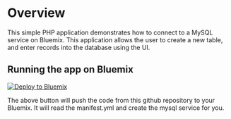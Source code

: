 # Overview

This simple PHP application demonstrates how to connect to a MySQL service on Bluemix. This application allows the user to create a new table, and enter records into the database using the UI.

## Running the app on Bluemix

[![Deploy to Bluemix](https://bluemix.net/deploy/button.png)](https://bluemix.net/deploy)

The above button will push the code from this github repository to your Bluemix. It will read the manifest.yml and create the mysql service for you.